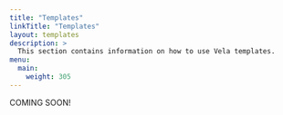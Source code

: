 ```yaml
---
title: "Templates"
linkTitle: "Templates"
layout: templates
description: >
  This section contains information on how to use Vela templates.
menu:
  main:
    weight: 305
---
```


COMING SOON!

